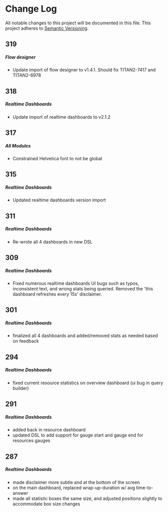 # Change Log
All notable changes to this project will be documented in this file.
This project adheres to [Semantic Versioning](http://semver.org/).

## 319
##### Flow designer
- Update import of flow designer to v1.4.1. Should fix TITAN2-7417 and TITAN2-6978

## 318
##### Realtime Dashboards
- Update import of realtime dashboards to v2.1.2

## 317
##### All Modules
- Constrained Helvetica font to not be global

## 315
##### Realtime Dashboards
- Updated realtime dashboards version import

## 311
##### Realtime Dashboards
- Re-wrote all 4 dashboards in new DSL

## 309
##### Realtime Dashboards
- Fixed numerous realtime dashboards UI bugs such as typos, inconsistent text, and wrong stats being queried. Removed the 'this dashboard refreshes every 15s' disclaimer.

## 301
##### Realtime Dashboards
- finalized all 4 dashboards and added/removed stats as needed based on feedback

## 294
##### Realtime Dashboards
- fixed current resource statistics on overview dashboard (ui bug in query builder)

## 291
##### Realtime Dashboards
- added back in resource dashboard
- updated DSL to add support for gauge start and gauge end for resources gauges

## 287
##### Realtime Dashboards
- made disclaimer more subtle and at the bottom of the screen
- on the main dashboard, replaced wrap-up-duration w/ avg time-to-answer
- made all statistic boxes the same size, and adjusted positions slightly to accommodate box size changes
